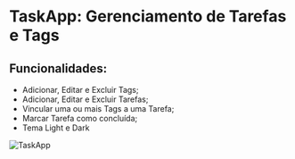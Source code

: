 # TaskApp: Gerenciamento de Tarefas e Tags

## Funcionalidades:
- Adicionar, Editar e Excluir Tags;
- Adicionar, Editar e Excluir Tarefas;
- Vincular uma ou mais Tags a uma Tarefa;
- Marcar Tarefa como concluída;
- Tema Light e Dark

![TaskApp](https://github.com/danrleidalfre/react-laravel-tasks/assets/31357224/d78b2bc8-f683-4939-bb59-28aba33a27a6)

